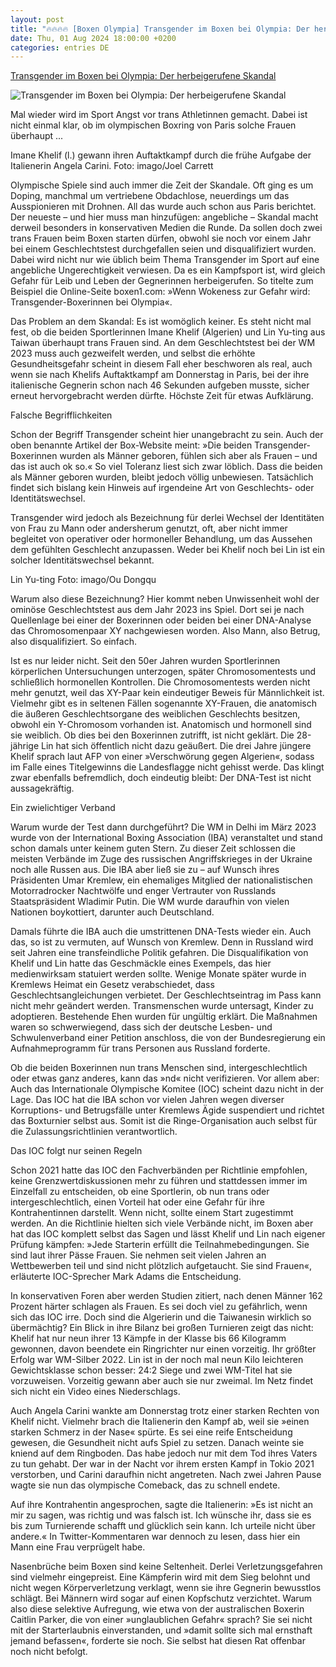 ```yaml
---
layout: post
title: "🔥🔥🔥🔥 [Boxen Olympia] Transgender im Boxen bei Olympia: Der herbeigerufene Skandal"
date: Thu, 01 Aug 2024 18:00:00 +0200
categories: entries DE
---
```

[Transgender im Boxen bei Olympia: Der herbeigerufene Skandal](https://www.nd-aktuell.de/artikel/1184197.olympische-spiele-transgender-im-boxen-bei-olympia-der-herbeigerufene-skandal.html)

![Transgender im Boxen bei Olympia: Der herbeigerufene Skandal](https://www.nd-aktuell.de/img/jpeg/2400/289876)

Mal wieder wird im Sport Angst vor trans Athletinnen gemacht. Dabei ist nicht einmal klar, ob im olympischen Boxring von Paris solche Frauen überhaupt ...

Imane Khelif (l.) gewann ihren Auftaktkampf durch die frühe Aufgabe der Italienerin Angela Carini. Foto: imago/Joel Carrett

Olympische Spiele sind auch immer die Zeit der Skandale. Oft ging es um Doping, manchmal um vertriebene Obdachlose, neuerdings um das Ausspionieren mit Drohnen. All das wurde auch schon aus Paris berichtet. Der neueste – und hier muss man hinzufügen: angebliche – Skandal macht derweil besonders in konservativen Medien die Runde. Da sollen doch zwei trans Frauen beim Boxen starten dürfen, obwohl sie noch vor einem Jahr bei einem Geschlechtstest durchgefallen seien und disqualifiziert wurden. Dabei wird nicht nur wie üblich beim Thema Transgender im Sport auf eine angebliche Ungerechtigkeit verwiesen. Da es ein Kampfsport ist, wird gleich Gefahr für Leib und Leben der Gegnerinnen herbeigerufen. So titelte zum Beispiel die Online-Seite boxen1.com: »Wenn Wokeness zur Gefahr wird: Transgender-Boxerinnen bei Olympia«.

Das Problem an dem Skandal: Es ist womöglich keiner. Es steht nicht mal fest, ob die beiden Sportlerinnen Imane Khelif (Algerien) und Lin Yu-ting aus Taiwan überhaupt trans Frauen sind. An dem Geschlechtstest bei der WM 2023 muss auch gezweifelt werden, und selbst die erhöhte Gesundheitsgefahr scheint in diesem Fall eher beschworen als real, auch wenn sie nach Khelifs Auftaktkampf am Donnerstag in Paris, bei der ihre italienische Gegnerin schon nach 46 Sekunden aufgeben musste, sicher erneut hervorgebracht werden dürfte. Höchste Zeit für etwas Aufklärung.

Falsche Begrifflichkeiten

Schon der Begriff Transgender scheint hier unangebracht zu sein. Auch der oben benannte Artikel der Box-Website meint: »Die beiden Transgender-Boxerinnen wurden als Männer geboren, fühlen sich aber als Frauen – und das ist auch ok so.« So viel Toleranz liest sich zwar löblich. Dass die beiden als Männer geboren wurden, bleibt jedoch völlig unbewiesen. Tatsächlich findet sich bislang kein Hinweis auf irgendeine Art von Geschlechts- oder Identitätswechsel.

Transgender wird jedoch als Bezeichnung für derlei Wechsel der Identitäten von Frau zu Mann oder andersherum genutzt, oft, aber nicht immer begleitet von operativer oder hormoneller Behandlung, um das Aussehen dem gefühlten Geschlecht anzupassen. Weder bei Khelif noch bei Lin ist ein solcher Identitätswechsel bekannt.

Lin Yu-ting Foto: imago/Ou Dongqu

Warum also diese Bezeichnung? Hier kommt neben Unwissenheit wohl der ominöse Geschlechtstest aus dem Jahr 2023 ins Spiel. Dort sei je nach Quellenlage bei einer der Boxerinnen oder beiden bei einer DNA-Analyse das Chromosomenpaar XY nachgewiesen worden. Also Mann, also Betrug, also disqualifiziert. So einfach.

Ist es nur leider nicht. Seit den 50er Jahren wurden Sportlerinnen körperlichen Untersuchungen unterzogen, später Chromosomentests und schließlich hormonellen Kontrollen. Die Chromosomentests werden nicht mehr genutzt, weil das XY-Paar kein eindeutiger Beweis für Männlichkeit ist. Vielmehr gibt es in seltenen Fällen sogenannte XY-Frauen, die anatomisch die äußeren Geschlechtsorgane des weiblichen Geschlechts besitzen, obwohl ein Y-Chromosom vorhanden ist. Anatomisch und hormonell sind sie weiblich. Ob dies bei den Boxerinnen zutrifft, ist nicht geklärt. Die 28-jährige Lin hat sich öffentlich nicht dazu geäußert. Die drei Jahre jüngere Khelif sprach laut AFP von einer »Verschwörung gegen Algerien«, sodass im Falle eines Titelgewinns die Landesflagge nicht gehisst werde. Das klingt zwar ebenfalls befremdlich, doch eindeutig bleibt: Der DNA-Test ist nicht aussagekräftig.

Ein zwielichtiger Verband

Warum wurde der Test dann durchgeführt? Die WM in Delhi im März 2023 wurde von der International Boxing Association (IBA) veranstaltet und stand schon damals unter keinem guten Stern. Zu dieser Zeit schlossen die meisten Verbände im Zuge des russischen Angriffskrieges in der Ukraine noch alle Russen aus. Die IBA aber ließ sie zu – auf Wunsch ihres Präsidenten Umar Kremlew, ein ehemaliges Mitglied der nationalistischen Motorradrocker Nachtwölfe und enger Vertrauter von Russlands Staatspräsident Wladimir Putin. Die WM wurde daraufhin von vielen Nationen boykottiert, darunter auch Deutschland.

Damals führte die IBA auch die umstrittenen DNA-Tests wieder ein. Auch das, so ist zu vermuten, auf Wunsch von Kremlew. Denn in Russland wird seit Jahren eine transfeindliche Politik gefahren. Die Disqualifikation von Khelif und Lin hatte das Geschmäckle eines Exempels, das hier medienwirksam statuiert werden sollte. Wenige Monate später wurde in Kremlews Heimat ein Gesetz verabschiedet, dass Geschlechtsangleichungen verbietet. Der Geschlechtseintrag im Pass kann nicht mehr geändert werden. Transmenschen wurde untersagt, Kinder zu adoptieren. Bestehende Ehen wurden für ungültig erklärt. Die Maßnahmen waren so schwerwiegend, dass sich der deutsche Lesben- und Schwulenverband einer Petition anschloss, die von der Bundesregierung ein Aufnahmeprogramm für trans Personen aus Russland forderte.

Ob die beiden Boxerinnen nun trans Menschen sind, intergeschlechtlich oder etwas ganz anderes, kann das »nd« nicht verifizieren. Vor allem aber: Auch das Internationale Olympische Komitee (IOC) scheint dazu nicht in der Lage. Das IOC hat die IBA schon vor vielen Jahren wegen diverser Korruptions- und Betrugsfälle unter Kremlews Ägide suspendiert und richtet das Boxturnier selbst aus. Somit ist die Ringe-Organisation auch selbst für die Zulassungsrichtlinien verantwortlich.

Das IOC folgt nur seinen Regeln

Schon 2021 hatte das IOC den Fachverbänden per Richtlinie empfohlen, keine Grenzwertdiskussionen mehr zu führen und stattdessen immer im Einzelfall zu entscheiden, ob eine Sportlerin, ob nun trans oder intergeschlechtlich, einen Vorteil hat oder eine Gefahr für ihre Kontrahentinnen darstellt. Wenn nicht, sollte einem Start zugestimmt werden. An die Richtlinie hielten sich viele Verbände nicht, im Boxen aber hat das IOC komplett selbst das Sagen und lässt Khelif und Lin nach eigener Prüfung kämpfen: »Jede Starterin erfüllt die Teilnahmebedingungen. Sie sind laut ihrer Pässe Frauen. Sie nehmen seit vielen Jahren an Wettbewerben teil und sind nicht plötzlich aufgetaucht. Sie sind Frauen«, erläuterte IOC-Sprecher Mark Adams die Entscheidung.

In konservativen Foren aber werden Studien zitiert, nach denen Männer 162 Prozent härter schlagen als Frauen. Es sei doch viel zu gefährlich, wenn sich das IOC irre. Doch sind die Algerierin und die Taiwanesin wirklich so übermächtig? Ein Blick in ihre Bilanz bei großen Turnieren zeigt das nicht: Khelif hat nur neun ihrer 13 Kämpfe in der Klasse bis 66 Kilogramm gewonnen, davon beendete ein Ringrichter nur einen vorzeitig. Ihr größter Erfolg war WM-Silber 2022. Lin ist in der noch mal neun Kilo leichteren Gewichtsklasse schon besser: 24:2 Siege und zwei WM-Titel hat sie vorzuweisen. Vorzeitig gewann aber auch sie nur zweimal. Im Netz findet sich nicht ein Video eines Niederschlags.

Auch Angela Carini wankte am Donnerstag trotz einer starken Rechten von Khelif nicht. Vielmehr brach die Italienerin den Kampf ab, weil sie »einen starken Schmerz in der Nase« spürte. Es sei eine reife Entscheidung gewesen, die Gesundheit nicht aufs Spiel zu setzen. Danach weinte sie kniend auf dem Ringboden. Das habe jedoch nur mit dem Tod ihres Vaters zu tun gehabt. Der war in der Nacht vor ihrem ersten Kampf in Tokio 2021 verstorben, und Carini daraufhin nicht angetreten. Nach zwei Jahren Pause wagte sie nun das olympische Comeback, das zu schnell endete.

Auf ihre Kontrahentin angesprochen, sagte die Italienerin: »Es ist nicht an mir zu sagen, was richtig und was falsch ist. Ich wünsche ihr, dass sie es bis zum Turnierende schafft und glücklich sein kann. Ich urteile nicht über andere.« In Twitter-Kommentaren war dennoch zu lesen, dass hier ein Mann eine Frau verprügelt habe.

Nasenbrüche beim Boxen sind keine Seltenheit. Derlei Verletzungsgefahren sind vielmehr eingepreist. Eine Kämpferin wird mit dem Sieg belohnt und nicht wegen Körperverletzung verklagt, wenn sie ihre Gegnerin bewusstlos schlägt. Bei Männern wird sogar auf einen Kopfschutz verzichtet. Warum also diese selektive Aufregung, wie etwa von der australischen Boxerin Caitlin Parker, die von einer »unglaublichen Gefahr« sprach? Sie sei nicht mit der Starterlaubnis einverstanden, und »damit sollte sich mal ernsthaft jemand befassen«, forderte sie noch. Sie selbst hat diesen Rat offenbar noch nicht befolgt.

